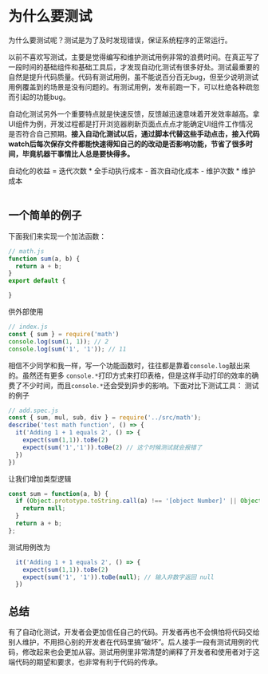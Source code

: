 <!--
 * @Description: 
 * @Author: linjy
 * @Date: 2019-08-07 13:42:27
 * @LastEditTime: 2019-08-09 16:20:42
 * @LastEditors: linjy
 -->
# 为什么要测试

为什么要测试呢？测试是为了及时发现错误，保证系统程序的正常运行。

以前不喜欢写测试，主要是觉得编写和维护测试用例非常的浪费时间。在真正写了一段时间的基础组件和基础工具后，才发现自动化测试有很多好处。测试最重要的自然是提升代码质量。代码有测试用例，虽不能说百分百无bug，但至少说明测试用例覆盖到的场景是没有问题的。有测试用例，发布前跑一下，可以杜绝各种疏忽而引起的功能bug。

自动化测试另外一个重要特点就是快速反馈，反馈越迅速意味着开发效率越高。拿UI组件为例，开发过程都是打开浏览器刷新页面点点点才能确定UI组件工作情况是否符合自己预期。**接入自动化测试以后，通过脚本代替这些手动点击，接入代码watch后每次保存文件都能快速得知自己的的改动是否影响功能，节省了很多时间，毕竟机器干事情比人总是要快得多。**

自动化的收益 = 迭代次数 * 全手动执行成本 - 首次自动化成本 - 维护次数 * 维护成本

<img :src="$withBase('/assets/why-test.png')">

## 一个简单的例子

下面我们来实现一个加法函数：
```js
// math.js
function sum(a, b) {
  return a + b;
}
export default {

}
```
供外部使用
```js
// index.js
const { sum } = require('math')
console.log(sum(1, 1)); // 2
console.log(sum('1', '1')); // 11
```

相信不少同学和我一样，写一个功能函数时，往往都是靠着`console.log`敲出来的。虽然还有更多 `console.*`打印方式来打印表格，但是这样手动打印的效率的确费了不少时间，而且`console.*`还会受到异步的影响。下面对比下测试工具：
测试的例子
```js
// add.spec.js
const { sum, mul, sub, div } = require('../src/math');
describe('test math function', () => {
  it('Adding 1 + 1 equals 2', () => {
    expect(sum(1,1)).toBe(2)
    expect(sum('1','1')).toBe(2) // 这个时候测试就会报错了
  })
})
```

让我们增加类型逻辑
```js
const sum = function(a, b) {
  if (Object.prototype.toString.call(a) !== '[object Number]' || Object.prototype.toString.call(b) !== '[object Number]') {
    return null;
  }
  return a + b;
};
```

测试用例改为
```js
  it('Adding 1 + 1 equals 2', () => {
    expect(sum(1,1)).toBe(2)
    expect(sum('1', '1')).toBe(null); // 输入非数字返回 null
  })
```

## 总结

有了自动化测试，开发者会更加信任自己的代码。开发者再也不会惧怕将代码交给别人维护，不用担心别的开发者在代码里搞“破坏”。后人接手一段有测试用例的代码，修改起来也会更加从容。测试用例里非常清楚的阐释了开发者和使用者对于这端代码的期望和要求，也非常有利于代码的传承。